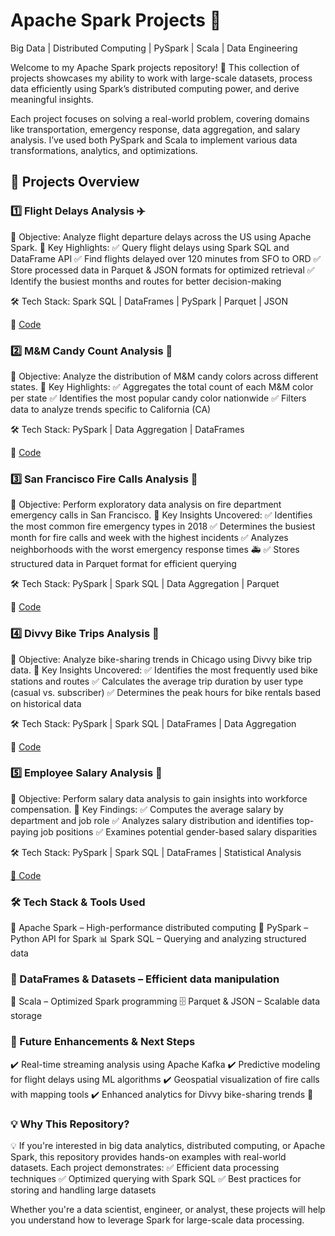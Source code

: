 # Apache Spark Projects 🚀
Big Data | Distributed Computing | PySpark | Scala | Data Engineering

Welcome to my Apache Spark projects repository! 🎯 This collection of projects showcases my ability to work with large-scale datasets, process data efficiently using Spark’s distributed computing power, and derive meaningful insights.

Each project focuses on solving a real-world problem, covering domains like transportation, emergency response, data aggregation, and salary analysis. I’ve used both PySpark and Scala to implement various data transformations, analytics, and optimizations.

## 📂 Projects Overview

### 1️⃣ Flight Delays Analysis ✈️
📌 Objective: Analyze flight departure delays across the US using Apache Spark.
🔹 Key Highlights:
✅ Query flight delays using Spark SQL and DataFrame API
✅ Find flights delayed over 120 minutes from SFO to ORD
✅ Store processed data in Parquet & JSON formats for optimized retrieval
✅ Identify the busiest months and routes for better decision-making

🛠️ Tech Stack: Spark SQL | DataFrames | PySpark | Parquet | JSON

🔗 [Code](https://github.com/spatra1031/personal_projects/tree/main/spark_projects/flights_delay)

### 2️⃣ M&M Candy Count Analysis 🍬
📌 Objective: Analyze the distribution of M&M candy colors across different states.
🔹 Key Highlights:
✅ Aggregates the total count of each M&M color per state
✅ Identifies the most popular candy color nationwide
✅ Filters data to analyze trends specific to California (CA)

🛠️ Tech Stack: PySpark | Data Aggregation | DataFrames

🔗 [Code](https://github.com/spatra1031/personal_projects/tree/main/spark_projects/mnm_count)

### 3️⃣ San Francisco Fire Calls Analysis 🚒
📌 Objective: Perform exploratory data analysis on fire department emergency calls in San Francisco.
🔹 Key Insights Uncovered:
✅ Identifies the most common fire emergency types in 2018
✅ Determines the busiest month for fire calls and week with the highest incidents
✅ Analyzes neighborhoods with the worst emergency response times 🚑
✅ Stores structured data in Parquet format for efficient querying

🛠️ Tech Stack: PySpark | Spark SQL | Data Aggregation | Parquet

🔗 [Code](https://github.com/spatra1031/personal_projects/tree/main/spark_projects/sanfrancisco_firecalls)

### 4️⃣ Divvy Bike Trips Analysis 🚴
📌 Objective: Analyze bike-sharing trends in Chicago using Divvy bike trip data.
🔹 Key Insights Uncovered:
✅ Identifies the most frequently used bike stations and routes
✅ Calculates the average trip duration by user type (casual vs. subscriber)
✅ Determines the peak hours for bike rentals based on historical data

🛠️ Tech Stack: PySpark | Spark SQL | DataFrames | Data Aggregation

🔗 [Code](https://github.com/spatra1031/personal_projects/tree/main/spark_projects/divvy_trips)

### 5️⃣ Employee Salary Analysis 💼
📌 Objective: Perform salary data analysis to gain insights into workforce compensation.
🔹 Key Findings:
✅ Computes the average salary by department and job role
✅ Analyzes salary distribution and identifies top-paying job positions
✅ Examines potential gender-based salary disparities

🛠️ Tech Stack: PySpark | Spark SQL | DataFrames | Statistical Analysis

[🔗 Code](https://github.com/spatra1031/personal_projects/tree/main/spark_projects/flights_delay)

### 🛠️ Tech Stack & Tools Used
🚀 Apache Spark – High-performance distributed computing
🐍 PySpark – Python API for Spark
📊 Spark SQL – Querying and analyzing structured data

### 📂 DataFrames & Datasets – Efficient data manipulation
📝 Scala – Optimized Spark programming
🗄️ Parquet & JSON – Scalable data storage

### 🔮 Future Enhancements & Next Steps
✔️ Real-time streaming analysis using Apache Kafka
✔️ Predictive modeling for flight delays using ML algorithms
✔️ Geospatial visualization of fire calls with mapping tools
✔️ Enhanced analytics for Divvy bike-sharing trends 🚴

### 💡 Why This Repository?
💡 If you're interested in big data analytics, distributed computing, or Apache Spark, this repository provides hands-on examples with real-world datasets. Each project demonstrates:
✅ Efficient data processing techniques
✅ Optimized querying with Spark SQL
✅ Best practices for storing and handling large datasets

Whether you're a data scientist, engineer, or analyst, these projects will help you understand how to leverage Spark for large-scale data processing.

